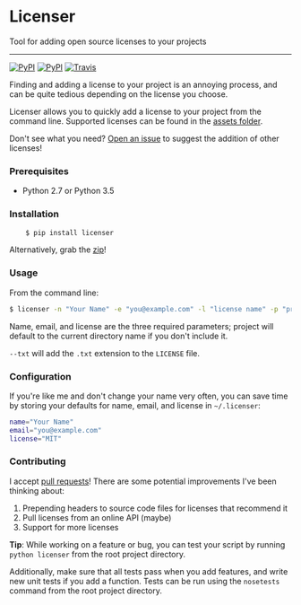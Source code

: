 # Licenser

Tool for adding open source licenses to your projects

---

[![PyPI](https://img.shields.io/pypi/v/licenser.svg?maxAge=2592000)]()
[![PyPI](https://img.shields.io/pypi/pyversions/licenser.svg?maxAge=2592000)]()
[![Travis](https://img.shields.io/travis/tylucaskelley/licenser.svg?maxAge=2592000)]()

Finding and adding a license to your project is an annoying process,
and can be quite tedious depending on the license you choose.

Licenser allows you to quickly add a license to your project from
the command line. Supported licenses can be found in the
[assets folder](https://github.com/tylucaskelley/licenser/tree/master/licenser/assets).

Don't see what you need?
[Open an issue](https://github.com/tylucaskelley/licenser/issues/new)
to suggest the addition of other licenses!

### Prerequisites

* Python 2.7 or Python 3.5

### Installation

```bash
    $ pip install licenser
```

Alternatively, grab the
[zip](https://github.com/tylucaskelley/licenser/tarball/v2.0.0)!

### Usage

From the command line:

```bash
$ licenser -n "Your Name" -e "you@example.com" -l "license name" -p "project name"
```

Name, email, and license are the three required parameters; project will default
to the current directory name if you don't include it.

`--txt` will add the `.txt` extension to the `LICENSE` file.

### Configuration

If you're like me and don't change your name very often, you can save time by
storing your defaults for name, email, and license in `~/.licenser`:

```bash
name="Your Name"
email="you@example.com"
license="MIT"
```

### Contributing

I accept [pull requests](https://github.com/tylucaskelley/licenser/compare)!
There are some potential improvements I've been thinking about:

1. Prepending headers to source code files for licenses that recommend it
2. Pull licenses from an online API (maybe)
3. Support for more licenses

**Tip**: While working on a feature or bug, you can test your script by running
`python licenser` from the root project directory.

Additionally, make sure that all tests pass when you add features, and write
new unit tests if you add a function. Tests can be run using the `nosetests`
command from the root project directory.
